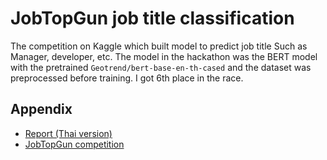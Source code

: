 # JobTopGun job title classification

The competition on Kaggle which built model to predict job title Such as Manager, developer, etc. The model in the hackathon was the BERT model with the pretrained `Geotrend/bert-base-en-th-cased`
and the dataset was preprocessed before training. I got 6th place in the race.


## Appendix

- [Report (Thai version)](https://github.com/NonKhuna/JobTopGun-job-title-classification/blob/main/takehome_nlp_report-467311-16788977804899.pdf)
- [JobTopGun competition](https://www.kaggle.com/competitions/jobtopgun-job-title-classification/overview/description)
